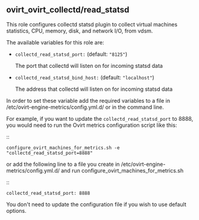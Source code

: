 ## ovirt_ovirt_collectd/read_statsd

This role configures collectd statsd plugin to collect virtual machines statistics,
CPU, memory, disk, and network I/O, from vdsm.

The available variables for this role are:

- `collectd_read_statsd_port:`  (default: `"8125"`)

  The port that collectd will listen on for incoming statsd data

- `collectd_read_statsd_bind_host:` (default: `"localhost"`)

  The address that collectd will listen on for incoming statsd data


In order to set these variable add the required variables to a file in
/etc/ovirt-engine-metrics/config.yml.d/ or in the command line.

For example, if you want to update the `collectd_read_statsd_port` to 8888,
you would need to run the Ovirt metrics configuration script like this:

::


    configure_ovirt_machines_for_metrics.sh -e "collectd_read_statsd_port=8888"


or add the following line to a file you create in /etc/ovirt-engine-metrics/config.yml.d/
and run configure_ovirt_machines_for_metrics.sh

::

    collectd_read_statsd_port: 8888

You don't need to update the configuration file if you wish to use default options.
